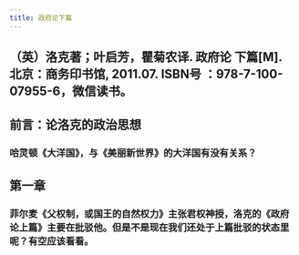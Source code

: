 ```yaml
---
title: 政府论下篇
---
```


## （英）洛克著；叶启芳，瞿菊农译. 政府论 下篇[M]. 北京：商务印书馆, 2011.07. ISBN号 ：978-7-100-07955-6，微信读书。
## 前言：论洛克的政治思想
### 哈灵顿《大洋国》，与《美丽新世界》的大洋国有没有关系？
## 第一章
### 菲尔麦《父权制，或国王的自然权力》主张君权神授，洛克的《政府论上篇》主要在批驳他。但是不是现在我们还处于上篇批驳的状态里呢？有空应该看看。
